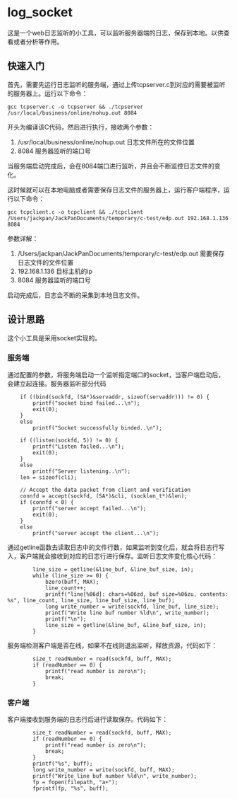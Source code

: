 # log_socket

这是一个web日志监听的小工具，可以监听服务器端的日志，保存到本地。以供查看或者分析等作用。

##  快速入门

首先，需要先运行日志监听的服务端，通过上传tcpserver.c到对应的需要被监听的服务器上。运行以下命令：

```
gcc tcpserver.c -o tcpserver && ./tcpserver  /usr/local/business/online/nohup.out 8084
```

开头为编译该C代码，然后进行执行，接收两个参数：

1. /usr/local/business/online/nohup.out 日志文件所在的文件位置
2. 8084 服务器监听的端口号

当服务端启动完成后，会在8084端口进行监听，并且会不断监控日志文件的变化。

这时候就可以在本地电脑或者需要保存日志文件的服务器上，运行客户端程序，运行以下命令：

```
gcc tcpclient.c -o tcpclient && ./tcpclient /Users/jackpan/JackPanDocuments/temporary/c-test/edp.out 192.168.1.136 8084
```
参数详解：

1. /Users/jackpan/JackPanDocuments/temporary/c-test/edp.out 需要保存日志文件的文件位置
2. 192.168.1.136 目标主机的ip
3. 8084 服务器监听的端口号

启动完成后，日志会不断的采集到本地日志文件。



## 设计思路

这个小工具是采用socket实现的。

### 服务端

通过配置的参数，将服务端启动一个监听指定端口的socket，当客户端启动后，会建立起连接。服务器监听部分代码

```
    if ((bind(sockfd, (SA*)&servaddr, sizeof(servaddr))) != 0) {
        printf("socket bind failed...\n");
        exit(0);
    }
    else
        printf("Socket successfully binded..\n");

    if ((listen(sockfd, 5)) != 0) {
        printf("Listen failed...\n");
        exit(0);
    }
    else
        printf("Server listening..\n");
    len = sizeof(cli);
   
    // Accept the data packet from client and verification
    connfd = accept(sockfd, (SA*)&cli, (socklen_t*)&len);
    if (connfd < 0) {
        printf("server accept failed...\n");
        exit(0);
    }
    else
        printf("server accept the client...\n");
```



通过getline函数去读取日志中的文件行数，如果监听到变化后，就会将日志行写入，客户端就会接收到对应的日志行进行保存。监听日志文件变化核心代码：

```
        line_size = getline(&line_buf, &line_buf_size, in);
        while (line_size >= 0) {
            bzero(buff, MAX);
            line_count++;
            printf("line[%06d]: chars=%06zd, buf size=%06zu, contents: %s", line_count, line_size, line_buf_size, line_buf);
            long write_number = write(sockfd, line_buf, line_size);
            printf("Write line buf number %ld\n", write_number);
            printf("\n");
            line_size = getline(&line_buf, &line_buf_size, in);
        }
```



服务端检测客户端是否在线，如果不在线则退出监听，释放资源，代码如下：

```
        size_t readNumber = read(sockfd, buff, MAX);
        if (readNumber == 0) {
            printf("read number is zero\n");
            break;
        }
```



### 客户端

客户端接收到服务端的日志行后进行读取保存。代码如下：

```
        size_t readNumber = read(sockfd, buff, MAX);
        if (readNumber == 0) {
            printf("read number is zero\n");
            break;
        }
        printf("%s", buff);
        long write_number = write(sockfd, buff, MAX);
        printf("Write line buf number %ld\n", write_number);
        fp = fopen(filepath, "a+");
        fprintf(fp, "%s", buff);
```


